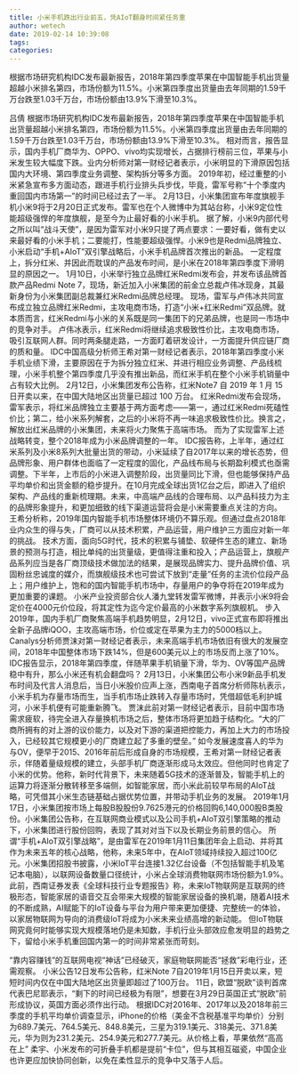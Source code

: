 ```yaml
---
title: 小米手机跌出行业前五，凭AIoT翻身时间紧任务重
author: wetech
date: 2019-02-14 10:39:08
tags: 
categories: 
---
```

根据市场研究机构IDC发布最新报告，2018年第四季度苹果在中国智能手机出货量超越小米排名第四，市场份额为11.5%。小米第四季度出货量由去年同期的1.59千万台跌至1.03千万台，市场份额由13.9%下滑至10.3%。
<!-- more -->
吕倩
根据市场研究机构IDC发布最新报告，2018年第四季度苹果在中国智能手机出货量超越小米排名第四，市场份额为11.5%。小米第四季度出货量由去年同期的1.59千万台跌至1.03千万台，市场份额由13.9%下滑至10.3%。
相对而言，报告显示，国内手机厂商华为、OPPO、vivo均实现增长，占据排行榜前三位，苹果与小米发生较大幅度下跌。业内分析师对第一财经记者表示，小米明显的下滑原因包括国内大环境、第四季度业务调整、架构拆分等多方面。
2019年初，经过重整的小米紧急宣布多方面动态，跟进手机行业排头兵步伐，毕竟，雷军号称“十个季度内重回国内市场第一”的时间已经过去了一半。
2月13日，小米集团宣布年度旗舰手机小米9将于2月20日正式发布。雷军也在个人微博中为其站台称，小米9定位性能超级强悍的年度旗舰，是至今为止最好看的小米手机。
据了解，小米9内部代号之所以叫“战斗天使”，是因为雷军对小米9只提了两点要求：一要好看，做有史以来最好看的小米手机；二要能打，性能要超级强悍。小米9也是Redmi品牌独立、小米启动“手机+AIoT”双引擎战略后，小米手机品牌首次推出的新品。
一定程度上，拆分红米、并因此而耽误的产品发布时间，是小米在2018年第四季度下滑明显的原因之一。
1月10日，小米举行独立品牌红米Redmi发布会，并发布该品牌首款产品Redmi Note 7，现场，新近加入小米集团的前金立总裁卢伟冰现身，其最新身份为小米集团副总裁兼红米Redmi品牌总经理。
现场，雷军与卢伟冰共同宣布成立独立品牌红米Redmi，主攻电商市场，打造“小米+红米Redmi”双品牌。就本质而言，红米Redmi与小米的关系既是同一集团下的兄弟品牌，也是同一市场中的竞争对手。
卢伟冰表示，红米Redmi将继续追求极致性价比，主攻电商市场，吸引互联网人群。同时两条腿走路，一方面盯着研发设计，一方面提升供应链厂商的质和量。
IDC中国高级分析师王希对第一财经记者表示，2018年第四季度小米手机业绩下滑，主要原因在于为拆分独立红米、并进行相应业务调整、产品线梳理，小米手机整个第四季度几乎没有推出新品，而红米手机在整个小米手机销量中占有较大比例。
2月12日，小米集团发布公告称，红米Note7 自 2019 年 1 月 15 日开卖以来，在中国大陆地区出货量已超过 100 万台。
红米Redmi发布会现场，雷军表示，将红米品牌独立主要基于两方面考虑——第一，通过红米Redmi死磕性价比；第二，给小米系列解套，之后的小米将不再一味追求极致性价比。换言之，解放出红米品牌的小米集团，未来将火力聚焦于高端市场。
而为了实现雷军上述战略转变，整个2018年成为小米品牌调整的一年。
IDC报告称，上半年，通过红米系列及小米8系列大批量出货的带动，小米延续了自2017年以来的增长态势，但品牌形象、用户群体也面临了一定程度的固化，产品线布局与长期盈利模式也亟需调整。下半年，上市后的小米进入调整阶段，出货量同比下滑，但也能够保持产品平均单价和出货金额的稳步提升。在10月完成全球出货1亿台之后，即进入了组织架构、产品线的重新梳理期。未来，中高端产品线的合理布局、以产品科技力为主的品牌形象提升，和更加细致的线下渠道运营将会是小米需要重点关注的方向。
王希分析称，2019年国内智能手机市场整体环境仍不算乐观。但通过盘点2018年业内众生的得与失，厂商可以从技术积累，产品运营，用户维护三方面应对新一年的挑战。
技术方面，面向5G时代，技术的积累与铺垫、软硬件生态的建立、新场景的预测与打造，相比单纯的出货量级，更值得注重和投入；产品运营上，旗舰产品系列应当是各厂商顶级技术做加法的结果，是展现品牌实力、提升品牌价值、巩固粉丝忠诚度的媒介，而旗舰级技术也可尝试下放到“走量”任务的主流价位段产品上；用户维护上，饱和的国内智能手机市场中，存量用户的争夺将在2019年成为更加重要的课题。
小米产业投资部合伙人潘九堂转发雷军微博，并表示小米9将会定价在4000元价位段，将其定性为迄今定价最高的小米数字系列旗舰机。
步入2019年，国内手机厂商聚焦高端手机趋势明显，2月12日，vivo正式宣布即将推出全新子品牌iQOO，主攻高端市场，价位或定在苹果为主力的5000档以上。Canalys分析师贾沫对第一财经记者表示，未来高端手机市场依旧有很大的发展空间，2018年中国整体市场下跌14%，但是600美元以上的市场反而上涨了10%。
IDC报告显示，2018年第四季度，伴随苹果手机销量下滑，华为、OV等国产品牌稳中有升，那么小米还有机会翻盘吗？
2月13日，小米集团公布小米9新品手机发布时间及代言人消息后，当日小米股价应声上涨，西南电子首席分析师陈杭表示，小米手机为存量市场而生，当手机市场止跌转入存量市场时，凭借超低毛利护城河，小米手机便有可能重新腾飞。
贾沫此前对第一财经记者表示，目前中国市场需求疲软，待完全进入存量换机市场之后，整体市场将更加趋于结构化。“大的厂商所拥有的对上游的议价能力，以及对下游的渠道把控能力，再加上大力的市场投入，已经较其它规模更小的厂商建立起了多重的壁垒。”
如今发展速度喜人的华为与OV，便早于2015、2016年前后形成自身的市场规模，王希对第一财经记者表示，伴随着量级规模的建立，头部手机厂商逐渐形成马太效应。但他同时也肯定了小米的优势。他称，新时代背景下，未来随着5G技术的逐渐普及，智能手机上的运算力将逐渐分散转移至多端侧，如智能家居，而小米此前较早布局的AIoT战略，可凭借其小米生态链基础占据优势位置，并带动手机业务的发展。
2019年1月17日，小米集团按市场上每股B股股份9.7625港元的价格回购6,140,000股B类股份。小米集团公告称，在互联网商业模式以及公司手机+AIoT双引擎策略的推动下，小米集团进行股份回购，表现了其对对当下以及长期业务前景的信心。
所谓“手机+AIoT双引擎战略”，是由雷军在2019年1月11日集团年会上启动、并将其作为未来五年的核心战略，他称，未来5年中，在AIoT领域持续投入超过100亿元。小米集团招股书披露，小米IoT平台连接1.32亿台设备（不包括智能手机及笔记本电脑），以联网设备数量口径统计，小米占全球消费物联网市场份额为1.9%。
此前，西南证券发表《全球科技行业专题报告》称，未来IoT物联网是互联网的终极形态，智能家居的语音交互会带来大规模的智能家居设备的换机潮，随着AI技术的不断成熟，AI赋能下的IoT设备与平台为用户带来更加便捷、完整统一的体验，以家居物联网为导向的消费级IoT将成为小米未来业绩高增的新动能。
但IoT物联网究竟何时能够实现大规模落地仍是未知数，手机行业头部效应愈发明显的趋势之下，留给小米手机重回国内第一的时间非常紧张而苛刻。
 
 
“靠内容赚钱”的互联网电视“神话”已经破灭，家庭物联网能否“拯救”彩电行业，还需观察。
小米公告12日发布公告称，红米Note 7自2019年1月15日开卖以来，短短时间内仅在中国大陆地区出货量即超过了100万台。
11日，欧盟“脱欧”谈判首席代表巴尼耶表示，“剩下的时间已经极为有限”，想要在3月29日英国正式“脱欧”前形成协议，英国方面必须作出行动。
根据IDC对2016年、2017年以及2018年前三季度的手机平均单价调查显示，iPhone的价格（美金不含税基准平均单价）分别为689.7美元、764.5美元、848.8美元，三星为319.1美元、318美元、371.8美元，华为则为231.2美元、254.9美元和277.7美元。从价格上看，苹果依然“高高在上”
柔宇、小米发布的可折叠手机都是提前“卡位”，但与其相互磁瓷，中国企业也许更应加快协同创新，以免在柔性显示的竞争中又落于人后。
